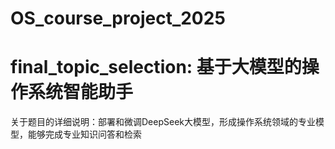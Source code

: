 # OS_course_project_2025
# final_topic_selection: 基于大模型的操作系统智能助手
关于题目的详细说明：部署和微调DeepSeek大模型，形成操作系统领域的专业模型，能够完成专业知识问答和检索
